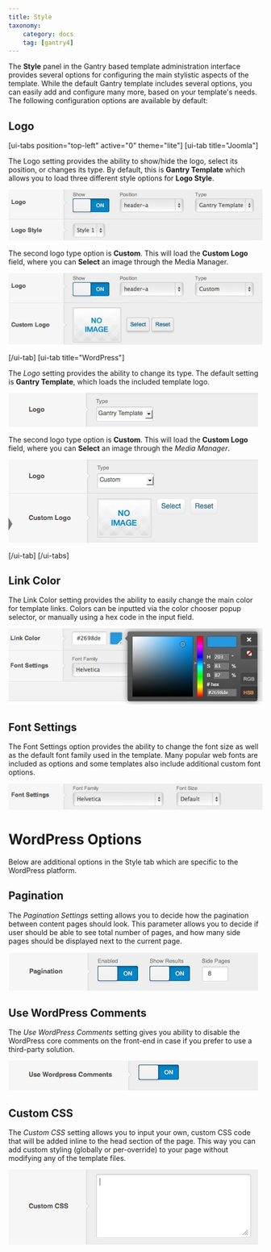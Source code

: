 ```yaml
---
title: Style
taxonomy:
    category: docs
    tag: [gantry4]
---
```


The **Style** panel in the Gantry based template administration interface provides several options for configuring the main stylistic aspects of the template. While the default Gantry template includes several options, you can easily add and configure many more, based on your template's needs. The following configuration options are available by default:

Logo
----

[ui-tabs position="top-left" active="0" theme="lite"]
[ui-tab title="Joomla"]

The Logo setting provides the ability to show/hide the logo, select its position, or changes its type. By default, this is **Gantry Template** which allows you to load three different style options for **Logo Style**.

![](style-logo-type-gantry.jpg?classes=shadow,border) 

The second logo type option is **Custom**. This will load the **Custom Logo** field, where you can **Select** an image through the Media Manager.

![](style-logo-type-custom.jpg?classes=shadow,border) 

[/ui-tab]
[ui-tab title="WordPress"]

The *Logo* setting provides the ability to change its type. The default setting is **Gantry Template**, which loads the included template logo.

![](style-logo-type-gantry_wp.jpg?classes=shadow,border) 

The second logo type option is **Custom**. This will load the **Custom Logo** field, where you can **Select** an image through the *Media Manager*.

![](style-logo-type-custom_wp.jpg?classes=shadow,border) 

[/ui-tab]
[/ui-tabs]

Link Color
----------

The Link Color setting provides the ability to easily change the main color for template links. Colors can be inputted via the color chooser popup selector, or manually using a hex code in the input field.

![](style-link-color.jpg?classes=shadow,border) 

Font Settings
-------------

The Font Settings option provides the ability to change the font size as well as the default font family used in the template. Many popular web fonts are included as options and some templates also include additional custom font options.

![](style-font.jpg?classes=shadow,border) 

WordPress Options
=====

Below are additional options in the Style tab which are specific to the WordPress platform.

Pagination
-------------------
The *Pagination Settings* setting allows you to decide how the pagination between content pages should look. This parameter allows you to decide if user should be able to see total number of pages, and how many side pages should be displayed next to the current page.

![](style-pagination-settings_wp.jpg?classes=shadow,border) 


Use WordPress Comments
-------------------
The *Use WordPress Comments* setting gives you ability to disable the WordPress core comments on the front-end in case if you prefer to use a third-party solution.

![](style-use-wordpress-comments_wp.jpg?classes=shadow,border) 


Custom CSS
-------------------
The *Custom CSS* setting allows you to input your own, custom CSS code that will be added inline to the head section of the page. This way you can add custom styling (globally or per-override) to your page without modifying any of the template files.

![](style-custom-css_wp.jpg?classes=shadow,border) 
